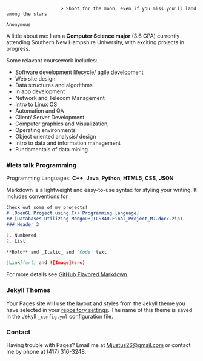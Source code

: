                         > Shoot for the moon; even if you miss you'll land among the stars
                                                                          Anonymous

A little about me: I am a **Computer Science major** (3.6 GPA) currently attending Southern New Hampshire University, with exciting projects in progress. 

Some relavant coursework includes: 
- Software development lifecycle/ agile development
- Web site design
- Data structures and algorithms
- In app development
- Network and Telecom Management
- Intro to Linux OS
- Automation and QA
- Client/ Server Development
- Computer graphics and Visualization, 
- Operating environments
- Object oriented analysis/ design
- Intro to data and information management
- Fundamentals of data mining

### #lets talk Programming

Programming Languages: **C++**, **Java**, **Python**, **HTML5**, **CSS**, **JSON**

Markdown is a lightweight and easy-to-use syntax for styling your writing. It includes conventions for

```markdown
Check out some of my projects!
# [OpenGL Project using C++ Programming language]
## [Databases Utilizing MongoDB](CS340.Final_Project_MJ.docx.zip)
### Header 3

1. Numbered
2. List

**Bold** and _Italic_ and `Code` text

[Link](url) and ![Image](src)
```

For more details see [GitHub Flavored Markdown](https://guides.github.com/features/mastering-markdown/).

### Jekyll Themes

Your Pages site will use the layout and styles from the Jekyll theme you have selected in your [repository settings](https://github.com/Mjustus26/mjustus26.github.io/settings). The name of this theme is saved in the Jekyll `_config.yml` configuration file.

### Contact

Having trouble with Pages? Email me at Mjustus26@gmail.com or contact me by phone at (417) 316-3248. 
